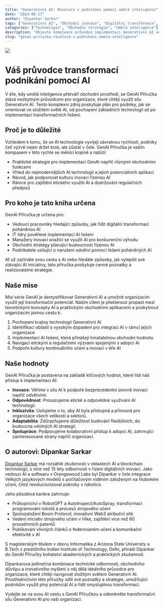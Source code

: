 ```yaml
---
title: "Generativní AI: Revoluce v podnikání pomocí umělé inteligence"
date: "2024-08-27"
author: "Dipankar Sarkar"
tags: ["Generativní AI", "Obchodní inovace", "Digitální transformace", "AI strategie", "Strojové učení"]
categories: ["Technologie", "Obchodní strategie", "Umělá inteligence"]
description: "Objevte komplexní průvodce implementací Generativní AI ve vaší organizaci. Naučte se využívat nejmodernější AI technologie k podpoře inovací, zvýšení efektivity a udržení náskoku v rychle se vyvíjejícím obchodním prostředí."
slug: "genai-prirucka-revoluce-v-podnikani-umela-inteligence"
---
```


![](index.png)

# Váš průvodce transformací podnikání pomocí AI

V éře, kdy umělá inteligence přetváří obchodní prostředí, se GenAI Příručka stává nezbytným průvodcem pro organizace, které chtějí využít sílu Generativní AI. Tento komplexní zdroj poskytuje plán pro podniky, jak se orientovat ve složitém světě AI, od pochopení základních technologií až po implementaci transformačních řešení.

## Proč je to důležité

Vzhledem k tomu, že se AI technologie vyvíjejí závratnou rychlostí, podniky čelí výzvě nejen držet krok, ale zůstat v čele. GenAI Příručka je vaším kompasem v této rychle se měnící krajině a nabízí:

- Praktické strategie pro implementaci GenAI napříč různými obchodními funkcemi
- Vhled do nejmodernějších AI technologií a jejich potenciálních aplikací
- Návod, jak podporovat kulturu inovací řízenou AI
- Rámce pro zajištění etického využití AI a dodržování regulačních předpisů

## Pro koho je tato kniha určena

GenAI Příručka je určena pro:

- Vedoucí pracovníky hledající způsoby, jak řídit digitální transformaci poháněnou AI
- IT lídry pověřené implementací AI řešení
- Manažery inovací snažící se využít AI pro konkurenční výhodu
- Obchodní stratégy plánující budoucnost řízenou AI
- Podnikatele usilující o narušení odvětví pomocí řešení poháněných AI

Ať už začínáte svou cestu s AI nebo hledáte způsoby, jak vylepšit své stávající AI iniciativy, tato příručka poskytuje cenné poznatky a realizovatelné strategie.

## Naše mise

Misí série GenAI je demystifikovat Generativní AI a umožnit organizacím využít její transformační potenciál. Naším cílem je překlenout propast mezi teoretickými koncepty AI a praktickými obchodními aplikacemi a poskytnout organizacím jasnou cestu k:

1. Pochopení krajiny technologií Generativní AI
2. Identifikaci oblastí s vysokým dopadem pro integraci AI v rámci jejich organizace
3. Implementaci AI řešení, která přinášejí hmatatelnou obchodní hodnotu
4. Navigaci etickými a regulačními výzvami spojenými s adopcí AI
5. Podpoře kultury kontinuálního učení a inovací v éře AI

## Naše hodnoty

GenAI Příručka je postavena na základě klíčových hodnot, které řídí náš přístup k implementaci AI:

- **Inovace**: Věříme v sílu AI k podpoře bezprecedentní úrovně inovací napříč odvětvími.
- **Odpovědnost**: Prosazujeme etické a odpovědné využívání AI technologií.
- **Inkluzivita**: Usilujeme o to, aby AI byla přístupná a přínosná pro organizace všech velikostí a sektorů.
- **Adaptabilita**: Zdůrazňujeme důležitost budování flexibilních, do budoucna odolných AI strategií.
- **Spolupráce**: Podporujeme kolaborativní přístup k adopci AI, zahrnující zainteresované strany napříč organizací.

## O autorovi: Dipankar Sarkar

[Dipankar Sarkar](https://www.dipankar.name) má rozsáhlé zkušenosti v oblastech AI a blockchain technologií, s více než 15 lety odbornosti v řízení digitálních inovací. Jako vedoucí AI a softwaru v Orangewood Labs byl Dipankar v čele integrace Velkých jazykových modelů s počítačovým viděním založeným na hlubokém učení, čímž revolucionizoval pokroky v robotice.

Jeho působivá kariéra zahrnuje:

- Průkopnictví v RobotGPT a AutoInspect/AutoSpray, transformaci programování robotů a procesů strojového učení
- Spoluzaložení Boom Protocol, inovativní Web3 atribuční sítě
- Vedení iniciativ strojového učení v Hike, zajištění více než 60 prozatímních patentů
- Publikování vlivných článků o federovaném učení a komunikační efektivitě v AI

S magisterským titulem v oboru Informatika z Arizona State University a B.Tech z prestižního Indian Institute of Technology, Delhi, přináší Dipankar do GenAI Příručky bohatství akademických a praktických zkušeností.

Dipankarova jedinečná kombinace technické odbornosti, obchodního důvtipu a inovativního myšlení z něj dělá ideálního průvodce pro organizace, které chtějí navigovat složitým světem Generativní AI. Prostřednictvím této příručky sdílí své poznatky a strategie, umožňující podnikům využít plný potenciál AI a řídit smysluplnou transformaci.

Vydejte se na svou AI cestu s GenAI Příručkou a odemkněte transformační sílu Generativní AI pro vaši organizaci.
